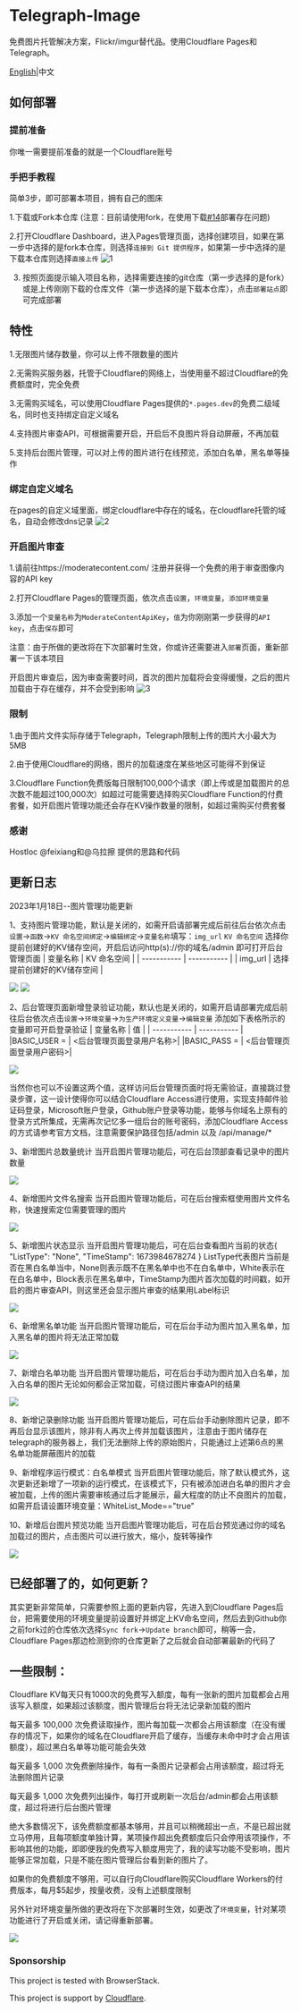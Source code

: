 # Telegraph-Image
免费图片托管解决方案，Flickr/imgur替代品。使用Cloudflare Pages和Telegraph。

[English](README-EN.md)|中文

## 如何部署

### 提前准备
你唯一需要提前准备的就是一个Cloudflare账号

### 手把手教程
简单3步，即可部署本项目，拥有自己的图床

1.下载或Fork本仓库 (注意：目前请使用fork，在使用下载[#14](https://github.com/cf-pages/Telegraph-Image/issues/14)部署存在问题)

2.打开Cloudflare Dashboard，进入Pages管理页面，选择创建项目，如果在第一步中选择的是fork本仓库，则选择`连接到 Git 提供程序`，如果第一步中选择的是下载本仓库则选择`直接上传`
![1](https://telegraph-image.pages.dev/file/8d4ef9b7761a25821d9c2.png)

3. 按照页面提示输入项目名称，选择需要连接的git仓库（第一步选择的是fork）或是上传刚刚下载的仓库文件（第一步选择的是下载本仓库），点击`部署站点`即可完成部署

## 特性
1.无限图片储存数量，你可以上传不限数量的图片

2.无需购买服务器，托管于Cloudflare的网络上，当使用量不超过Cloudflare的免费额度时，完全免费

3.无需购买域名，可以使用Cloudflare Pages提供的`*.pages.dev`的免费二级域名，同时也支持绑定自定义域名

4.支持图片审查API，可根据需要开启，开启后不良图片将自动屏蔽，不再加载

5.支持后台图片管理，可以对上传的图片进行在线预览，添加白名单，黑名单等操作

### 绑定自定义域名
在pages的自定义域里面，绑定cloudflare中存在的域名，在cloudflare托管的域名，自动会修改dns记录
![2](https://telegraph-image.pages.dev/file/29546e3a7465a01281ee2.png)

### 开启图片审查
1.请前往https://moderatecontent.com/ 注册并获得一个免费的用于审查图像内容的API key

2.打开Cloudflare Pages的管理页面，依次点击`设置`，`环境变量`，`添加环境变量`

3.添加一个`变量名称`为`ModerateContentApiKey`，`值`为你刚刚第一步获得的`API key`，点击`保存`即可

注意：由于所做的更改将在下次部署时生效，你或许还需要进入`部署`页面，重新部署一下该本项目

开启图片审查后，因为审查需要时间，首次的图片加载将会变得缓慢，之后的图片加载由于存在缓存，并不会受到影响
![3](https://telegraph-image.pages.dev/file/bae511fb116b034ef9c14.png)

### 限制
1.由于图片文件实际存储于Telegraph，Telegraph限制上传的图片大小最大为5MB

2.由于使用Cloudflare的网络，图片的加载速度在某些地区可能得不到保证

3.Cloudflare Function免费版每日限制100,000个请求（即上传或是加载图片的总次数不能超过100,000次）如超过可能需要选择购买Cloudflare Function的付费套餐，如开启图片管理功能还会存在KV操作数量的限制，如超过需购买付费套餐

### 感谢
Hostloc @feixiang和@乌拉擦 提供的思路和代码

## 更新日志
2023年1月18日--图片管理功能更新

1、支持图片管理功能，默认是关闭的，如需开启请部署完成后前往后台依次点击`设置`->`函数`->`KV 命名空间绑定`->`编辑绑定`->`变量名称`填写：`img_url` `KV 命名空间` 选择你提前创建好的KV储存空间，开启后访问http(s)://你的域名/admin 即可打开后台管理页面
| 变量名称      | KV 命名空间 |
| ----------- | ----------- |
| img_url     | 选择提前创建好的KV储存空间 |

![](https://im.gurl.eu.org/file/a0c212d5dfb61f3652d07.png)
![](https://im.gurl.eu.org/file/48b9316ed018b2cb67cf4.png)

2、后台管理页面新增登录验证功能，默认也是关闭的，如需开启请部署完成后前往后台依次点击`设置`->`环境变量`->`为生产环境定义变量`->`编辑变量` 添加如下表格所示的变量即可开启登录验证
| 变量名称      | 值 |
| ----------- | ----------- |
|BASIC_USER   = | <后台管理页面登录用户名称>|
|BASIC_PASS    = | <后台管理页面登录用户密码>|

![](https://im.gurl.eu.org/file/dff376498ac87cdb78071.png)

当然你也可以不设置这两个值，这样访问后台管理页面时将无需验证，直接跳过登录步骤，这一设计使得你可以结合Cloudflare Access进行使用，实现支持邮件验证码登录，Microsoft账户登录，Github账户登录等功能，能够与你域名上原有的登录方式所集成，无需再次记忆多一组后台的账号密码，添加Cloudflare Access的方式请参考官方文档，注意需要保护路径包括/admin 以及 /api/manage/*

3、新增图片总数量统计
当开启图片管理功能后，可在后台顶部查看记录中的图片数量

![](https://im.gurl.eu.org/file/b7a37c08dc2c504199824.png)

4、新增图片文件名搜索
当开启图片管理功能后，可在后台搜索框使用图片文件名称，快速搜索定位需要管理的图片

![](https://im.gurl.eu.org/file/faf6d59a7d4a48a555491.png)

5、新增图片状态显示
当开启图片管理功能后，可在后台查看图片当前的状态{ "ListType": "None", "TimeStamp": 1673984678274 }
ListType代表图片当前是否在黑白名单当中，None则表示既不在黑名单中也不在白名单中，White表示在在白名单中，Block表示在黑名单中，TimeStamp为图片首次加载的时间戳，如开启的图片审查API，则这里还会显示图片审查的结果用Label标识

![](https://im.gurl.eu.org/file/6aab78b83bbd8c249ee29.png)

6、新增黑名单功能
当开启图片管理功能后，可在后台手动为图片加入黑名单，加入黑名单的图片将无法正常加载

![](https://im.gurl.eu.org/file/fb18ef006a23677a52dfe.png)

7、新增白名单功能
当开启图片管理功能后，可在后台手动为图片加入白名单，加入白名单的图片无论如何都会正常加载，可绕过图片审查API的结果

![](https://im.gurl.eu.org/file/2193409107d4f2bcd00ee.png)

8、新增记录删除功能
当开启图片管理功能后，可在后台手动删除图片记录，即不再后台显示该图片，除非有人再次上传并加载该图片，注意由于图片储存在telegraph的服务器上，我们无法删除上传的原始图片，只能通过上述第6点的黑名单功能屏蔽图片的加载

9、新增程序运行模式：白名单模式
当开启图片管理功能后，除了默认模式外，这次更新还新增了一项新的运行模式，在该模式下，只有被添加进白名单的图片才会被加载，上传的图片需要审核通过后才能展示，最大程度的防止不良图片的加载，如需开启请设置环境变量：WhiteList_Mode=="true"

10、新增后台图片预览功能
当开启图片管理功能后，可在后台预览通过你的域名加载过的图片，点击图片可以进行放大，缩小，旋转等操作

![](https://im.gurl.eu.org/file/740cd5a69672de36133a2.png)

## 已经部署了的，如何更新？
其实更新非常简单，只需要参照上面的更新内容，先进入到Cloudflare Pages后台，把需要使用的环境变量提前设置好并绑定上KV命名空间，然后去到Github你之前fork过的仓库依次选择`Sync fork`->`Update branch`即可，稍等一会，Cloudflare Pages那边检测到你的仓库更新了之后就会自动部署最新的代码了

## 一些限制：
Cloudflare KV每天只有1000次的免费写入额度，每有一张新的图片加载都会占用该写入额度，如果超过该额度，图片管理后台将无法记录新加载的图片

每天最多 100,000 次免费读取操作，图片每加载一次都会占用该额度（在没有缓存的情况下，如果你的域名在Cloudflare开启了缓存，当缓存未命中时才会占用该额度），超过黑白名单等功能可能会失效

每天最多 1,000 次免费删除操作，每有一条图片记录都会占用该额度，超过将无法删除图片记录

每天最多 1,000 次免费列出操作，每打开或刷新一次后台/admin都会占用该额度，超过将进行后台图片管理

绝大多数情况下，该免费额度都基本够用，并且可以稍微超出一点，不是已超出就立马停用，且每项额度单独计算，某项操作超出免费额度后只会停用该项操作，不影响其他的功能，即即便我的免费写入额度用完了，我的读写功能不受影响，图片能够正常加载，只是不能在图片管理后台看到新的图片了。

如果你的免费额度不够用，可以自行向Cloudflare购买Cloudflare Workers的付费版本，每月$5起步，按量收费，没有上述额度限制

另外针对环境变量所做的更改将在下次部署时生效，如更改了`环境变量`，针对某项功能进行了开启或关闭，请记得重新部署。

![](https://im.gurl.eu.org/file/b514467a4b3be0567a76f.png)

### Sponsorship 
This project is tested with BrowserStack.

This project is support by [Cloudflare](https://www.cloudflare.com/).
